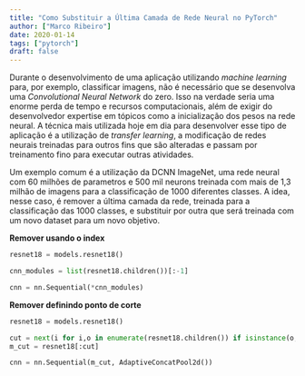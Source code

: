 ```yaml
---
title: "Como Substituir a Última Camada de Rede Neural no PyTorch"
author: ["Marco Ribeiro"]
date: 2020-01-14
tags: ["pytorch"]
draft: false
---
```


Durante o desenvolvimento de uma aplicação utilizando _machine learning_ para, por exemplo, classificar imagens, não é necessário que se desenvolva uma _Convolutional Neural Network_ do zero. Isso na verdade seria uma enorme perda de tempo e recursos computacionais, além de exigir do desenvolvedor expertise em tópicos como a inicialização dos pesos na rede neural. A técnica mais utilizada hoje em dia para desenvolver esse tipo de aplicação é a utilização de _transfer learning_, a modificação de redes neurais treinadas para outros fins que são alteradas e passam por treinamento fino para executar outras atividades.

Um exemplo comum é a utilização da DCNN ImageNet, uma rede neural com 60 milhões de parametros e 500 mil neurons treinada com mais de 1,3 milhão de imagens para a classificação de 1000 diferentes classes. A idea, nesse caso, é remover a última camada da rede, treinada para a classificação das 1000 classes, e substituir por outra que será treinada com um novo dataset para um novo objetivo.

**Remover usando o index**

```python
resnet18 = models.resnet18()

cnn_modules = list(resnet18.children())[:-1]

cnn = nn.Sequential(*cnn_modules)
```

**Remover definindo ponto de corte**

```python
resnet18 = models.resnet18()

cut = next(i for i,o in enumerate(resnet18.children()) if isinstance(o,nn.AdaptiveAvgPool2d))
m_cut = resnet18[:cut]

cnn = nn.Sequential(m_cut, AdaptiveConcatPool2d())
```
